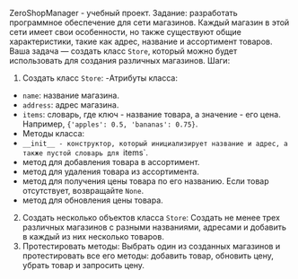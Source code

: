 ZeroShopManager - учебный проект.
 Задание: разработать программное обеспечение для сети магазинов. Каждый магазин в этой сети имеет свои особенности, но также существуют общие характеристики, такие как адрес, название и ассортимент товаров. Ваша задача — создать класс `Store`, который можно будет использовать для создания различных магазинов.
Шаги:
1. Создать класс `Store`:
-Атрибуты класса:
- `name`: название магазина.
- `address`: адрес магазина.
- `items`: словарь, где ключ - название товара, а значение - его цена. Например, `{'apples': 0.5, 'bananas': 0.75}`.
- Методы класса:
- `__init__ - конструктор, который инициализирует название и адрес, а также пустой словарь для `items`.
- метод для добавления товара в ассортимент.
- метод для удаления товара из ассортимента.
- метод для получения цены товара по его названию. Если товар отсутствует, возвращайте `None`.
- метод для обновления цены товара.
2. Создать несколько объектов класса `Store`:
Создать не менее трех различных магазинов с разными названиями, адресами и добавить в каждый из них несколько товаров.
3. Протестировать методы:
Выбрать один из созданных магазинов и протестировать все его методы: добавить товар, обновить цену, убрать товар и запросить цену.

